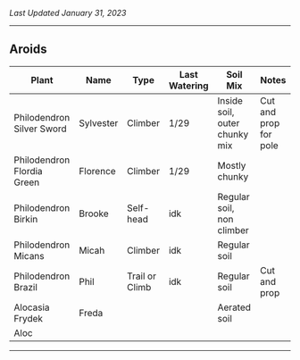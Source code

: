 *Last Updated January 31, 2023*

---

## Aroids

| Plant                      | Name      | Type           | Last Watering | Soil Mix                      | Notes                 |
| -------------------------- | --------- | -------------- | ------------- | ----------------------------- | --------------------- |
| Philodendron Silver Sword  | Sylvester | Climber        | 1/29          | Inside soil, outer chunky mix | Cut and prop for pole |
| Philodendron Flordia Green | Florence  | Climber        | 1/29          | Mostly chunky                 |                       |
| Philodendron Birkin        | Brooke    | Self-head      | idk           | Regular soil, non climber     |                       |
| Philodendron Micans        | Micah     | Climber        | idk           | Regular soil                  |                       |
| Philodendron Brazil        | Phil      | Trail or Climb | idk           | Regular soil                  | Cut and prop          |
| Alocasia Frydek            | Freda     |                |               | Aerated soil                  |                       |
| Aloc                           |           |                |               |                               |                       |


---
